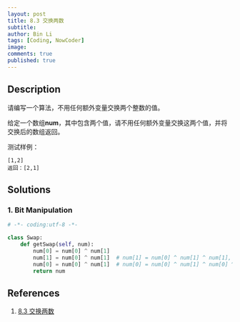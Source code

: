 ```yaml
---
layout: post
title: 8.3 交换两数
subtitle: 
author: Bin Li
tags: [Coding, NowCoder]
image: 
comments: true
published: true
---
```


## Description

请编写一个算法，不用任何额外变量交换两个整数的值。

给定一个数组**num**，其中包含两个值，请不用任何额外变量交换这两个值，并将交换后的数组返回。

测试样例：

```
[1,2]
返回：[2,1]
```


## Solutions
### 1. Bit Manipulation

```python
# -*- coding:utf-8 -*-

class Swap:
    def getSwap(self, num):
        num[0] = num[0] ^ num[1]
        num[1] = num[0] ^ num[1]  # num[1] = num[0] ^ num[1] ^ num[1], b = a
        num[0] = num[0] ^ num[1]  # num[0] = num[0] ^ num[1] ^ num[0] ^ num[1] ^ num[1], a = b
        return num
```

## References
1. [8.3 交换两数](https://www.nowcoder.com/study/vod/1/8/3)
